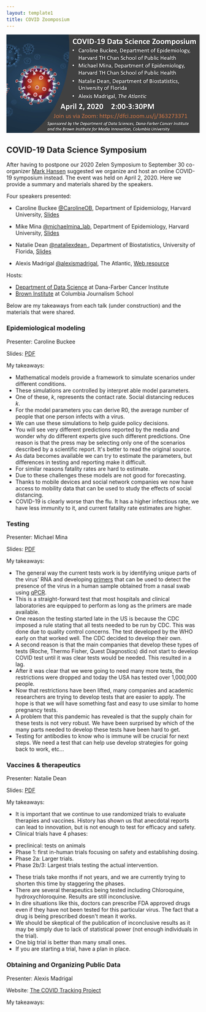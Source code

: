 ```yaml
---
layout: template1
title: COVID Zoomposium
---
```


![](covid/flyer.png)

## COVID-19 Data Science Symposium

After having to postpone our 2020 Zelen Symposium to September 30 co-organizer [Mark Hansen](https://twitter.com/cocteau) suggested we organize and host an online COVID-19 symposium instead. The event was held on April 2, 2020. Here we provide a summary and materials shared by the speakers.

Four speakers presented:

* Caroline Buckee [@CarolineOB](https://twitter.com/Caroline_OF_B), Department of Epidemiology, Harvard University, [Slides](covid/buckee.pdf)

* Mike Mina [@michaelmina_lab](https://twitter.com/michaelmina_lab), Department of Epidemiology, Harvard University, [Slides](covid/mina.pdf)
* Natalie Dean [@nataliexdean
](https://twitter.com/nataliexdean), Department of Biostatistics, University of Florida, [Slides](covid/dean.pdf)
* Alexis Madrigal [@alexismadrigal](https://twitter.com/alexismadrigal), The Atlantic, [Web resource](https://covidtracking.com/)

Hosts: 

* [Department of Data Science](http://datasciences.dfci.harvard.edu/) at Dana-Farber Cancer Institute
* [Brown Institute](https://brown.columbia.edu/) at Columbia Journalism School

Below are my takeaways from each talk (under construction) and the materials that were shared.

### Epidemiological modeling 

Presenter: Caroline Buckee

Slides: [PDF](covid/buckee.pdf)

My takeaways:
* Mathematical models provide a framework to simulate scenarios under different conditions. 
* These simulations are controlled by interpret able model 
parameters.
* One of these, $k$, represents the contact rate. Social distancing reduces $k$.
* For the model parameters you can derive R0, the average number of people that one person infects with a virus. 
* We can use these simulations to help guide policy decisions.
* You will see very different predictions reported by the media and wonder why do different experts give such different predictions. One reason is that the press may be selecting only one of the scenarios described by a scientific report. It's better to read the original source.
* As data becomes available we can try to estimate the parameters, but differences in testing and reporting make it difficult.
* For similar reasons fatality rates are hard to estimate. 
* Due to these challenges these models are not good for forecasting.
* Thanks to mobile devices and social network companies we now have access to mobility data that can be used to study the effects of social distancing.
* COVID-19 is clearly worse than the flu. It has a higher infectious rate, we have less immunity to it, and current fatality rate estimates are higher.


### Testing 

Presenter: Michael Mina

Slides: [PDF](covid/mina.pdf)

My takeaways:
* The general way the current tests work is by identifying unique parts of the virus' RNA and developing  [primers](https://www.nature.com/scitable/definition/primer-305/) that can be used to detect the presence of the virus in a human sample obtained from a nasal swab using [qPCR](https://en.wikipedia.org/wiki/Real-time_polymerase_chain_reaction).
* This is a straight-forward test that most hospitals and clinical laboratories are equipped to perform as long as the primers are made available. 
* One reason the testing started late in the US is because the CDC imposed a rule stating that all tests needed to be run by CDC. This was done due to quality control concerns. The test developed by the WHO early on that worked well. The CDC decided to develop their own.
* A second reason is that the main companies that develop these types of tests (Roche, Thermo Fisher, Quest Diagnostics) did not start to develop COVID test until it was clear tests would be needed. This resulted in a lag.
* After it was clear that we were going to need many more tests, the restrictions were dropped and today the USA has tested over 1,000,000 people.
* Now that restrictions have been lifted, many companies and academic researchers are trying to develop tests that are easier to apply. The hope is that we will have something fast and easy to use similar to home pregnancy tests.
* A problem that this pandemic has revealed is that the supply chain for these tests is not very robust. We have been surprised by which of the many parts needed to develop these tests have been hard to get.
* Testing for antibodies to know who is immune will be crucial for next steps. We need a test that can help use develop strategies for going back to work, etc...


###  Vaccines & therapeutics

Presenter: Natalie Dean

Slides: [PDF](covid/dean.pdf)

My takeaways:
* It is important that we continue to use randomized trials to evaluate therapies and vaccines. History has shown us that anecdotal reports can lead to innovation, but is not enough to test for efficacy and safety.
* Clinical trials have 4 phases: 
- preclinical: tests on animals
- Phase 1: first in-human trials focusing on safety and establishing dosing.
- Phase 2a: Larger trials.
- Phase 2b/3: Largest trials testing the actual intervention.
* These trials take months if not years, and we are currently trying to shorten this time by staggering the phases.
* There are several therapeutics being tested including Chloroquine, hydroxychloroquine. Results are still inconclusive.
* In dire situations like this, doctors can prescribe FDA approved drugs even if they have not been tested for this particular virus. The fact that a drug is being prescribed doesn't mean it works.
* We should be skeptical of the publication of inconclusive results as it may be simply due to lack of statistical power (not enough individuals in the trial).
* One big trial is better than many small ones.
* If you are starting a trial, have a plan in place.

### Obtaining and Organizing Public Data


Presenter: Alexis Madrigal

Website: [The COVID Tracking Project](https://covidtracking.com/)

My takeaways:
